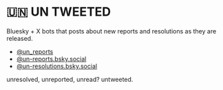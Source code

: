 # 🇺🇳 UN TWEETED

Bluesky + X bots that posts about new reports and resolutions as they are released.

- [@un_reports](https://x.com/un_reports)
- [@un-reports.bsky.social](https://bsky.app/profile/un-reports.bsky.social)
- [@un-resolutions.bsky.social](https://bsky.app/profile/un-resolutions.bsky.social)

unresolved, unreported, unread? untweeted.
